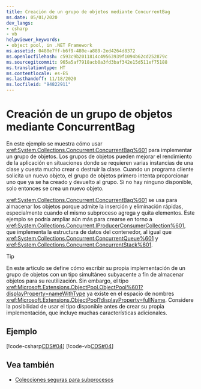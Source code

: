 ```yaml
---
title: Creación de un grupo de objetos mediante ConcurrentBag
ms.date: 05/01/2020
dev_langs:
- csharp
- vb
helpviewer_keywords:
- object pool, in .NET Framework
ms.assetid: 0480e7ff-b6f9-480e-a889-2ed4264d8372
ms.openlocfilehash: c593c9b2011814c49563939f1094b62cd252879c
ms.sourcegitcommit: 965a5af7918acb0a3fd3baf342e15d511ef75188
ms.translationtype: HT
ms.contentlocale: es-ES
ms.lasthandoff: 11/18/2020
ms.locfileid: "94822911"
---
```

# <a name="create-an-object-pool-by-using-a-concurrentbag"></a>Creación de un grupo de objetos mediante ConcurrentBag

En este ejemplo se muestra cómo usar <xref:System.Collections.Concurrent.ConcurrentBag%601> para implementar un grupo de objetos. Los grupos de objetos pueden mejorar el rendimiento de la aplicación en situaciones donde se requieren varias instancias de una clase y cuesta mucho crear o destruir la clase. Cuando un programa cliente solicita un nuevo objeto, el grupo de objetos primero intenta proporcionar uno que ya se ha creado y devuelto al grupo. Si no hay ninguno disponible, solo entonces se crea un nuevo objeto.

<xref:System.Collections.Concurrent.ConcurrentBag%601> se usa para almacenar los objetos porque admite la inserción y eliminación rápidas, especialmente cuando el mismo subproceso agrega y quita elementos. Este ejemplo se podría ampliar aún más para crearse en torno a <xref:System.Collections.Concurrent.IProducerConsumerCollection%601>, que implementa la estructura de datos del contenedor, al igual que <xref:System.Collections.Concurrent.ConcurrentQueue%601> y <xref:System.Collections.Concurrent.ConcurrentStack%601>.

> [!TIP]
> En este artículo se define cómo escribir su propia implementación de un grupo de objetos con un tipo simultáneo subyacente a fin de almacenar objetos para su reutilización. Sin embargo, el tipo <xref:Microsoft.Extensions.ObjectPool.ObjectPool%601?displayProperty=nameWithType> ya existe en el espacio de nombres <xref:Microsoft.Extensions.ObjectPool?displayProperty=fullName>. Considere la posibilidad de usar el tipo disponible antes de crear su propia implementación, que incluye muchas características adicionales.

## <a name="example"></a>Ejemplo

[!code-csharp[CDS#04](../../../../samples/snippets/csharp/VS_Snippets_Misc/cds/cs/objectpool.cs#04)]
[!code-vb[CDS#04](../../../../samples/snippets/visualbasic/VS_Snippets_Misc/cds/vb/objectpool04.vb#04)]

## <a name="see-also"></a>Vea también

- [Colecciones seguras para subprocesos](index.md)
